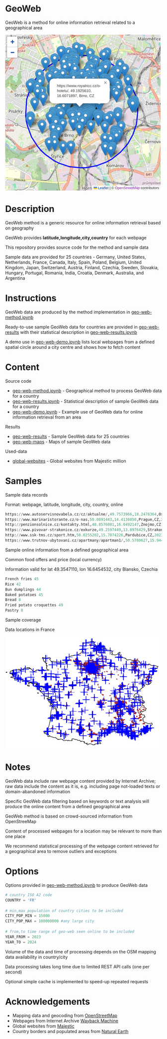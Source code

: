 # GeoWeb

GeoWeb is a method for online information retrieval related to a geographical area

![geo-web-demo](geo-web-maps/geo-web-demo-screen.png)

# Description

GeoWeb method is a generic resource for online information retrieval based on geography

GeoWeb provides **latitude,longitude,city,country** for each webpage

This repository provides source code for the method and sample data

Sample data are provided for 25 countries - Germany, United States, Netherlands, France, Canada, Italy, Spain, Poland, Belgium, United Kingdom, Japan, Switzerland, Austria, Finland, Czechia, Sweden, Slovakia, Hungary, Portugal, Romania, India, Croatia, Denmark, Australia, and Argentina

# Instructions

GeoWeb data are produced by the method implementation in [geo-web-method.ipynb](geo-web-method.ipynb)

Ready-to-use sample GeoWeb data for countries are provided in [geo-web-results](geo-web-results) with their statistical description in [geo-web-results.ipynb](geo-web-results.ipynb)

A demo use in [geo-web-demo.ipynb](geo-web-demo.ipynb) lists local webpages from a defined spatial circle around a city centre and shows how to fetch content

# Content

Source code

- [geo-web-method.ipynb](geo-web-method.ipynb) - Geographical method to process GeoWeb data for a country
- [geo-web-results.ipynb](geo-web-results.ipynb) - Statistical description of sample GeoWeb data for a country
- [geo-web-demo.ipynb](geo-web-demo.ipynb) - Example use of GeoWeb data for online information retrieval from an area

Results 

- [geo-web-results](geo-web-results) - Sample GeoWeb data for 25 countries
- [geo-web-maps](geo-web-maps) - Maps of sample GeoWeb data

Used-data

- [global-websites](global-websites) - Global websites from Majestic million 

# Samples

Sample data records

Format: webpage, latitude, longitude, city, country, online

```python
https://www.autoservisnovabela.cz/cz/aktualne/,49.7573966,18.2478364,Ostrava,CZ,20230331195431
https://www.marinaristorante.cz/o-nas,50.0891443,14.4138050,Prague,CZ,20230325074808
http://penzionsolnice.cz/kontakty.html,48.8576081,16.0492147,Znojmo,CZ,20230609180504
https://www.pivovar-strakonice.cz/exkurze,49.2597449,13.8976429,Strakonice,CZ,20230314042044
http://www.ssk-tms.cz/sport.htm,50.0255202,15.7874226,Pardubice,CZ,20231004095551
https://www.trutnov-ubytovani.cz/apartmany/apartman1/,50.5780627,15.9440328,Trutnov,CZ,20230325164810
```

Sample online information from a defined geographical area

Common food offers and price (local currency)

Information valid for lat 49.3547110, lon 16.6454532, city Blansko, Czechia

```r
French fries 45
Rice 42
Bun dumplings 44
Baked potatoes 45 
Bread 8
Fried potato croquettes	49 
Pastry 8
```

Sample coverage 

Data locations in France

![geo-web-coverage](geo-web-maps/geo-web-map-FR.png)


# Notes

GeoWeb data include raw webpage content provided by Internet Archive; raw data include the content as it is, e.g. including page not-loaded texts or domain-abandoned information

Specific GeoWeb data filtering based on keywords or text analysis will produce the online content from a defined geographical area

GeoWeb method is based on crowd-sourced information from OpenStreeMap

Content of processed webpages for a location may be relevant to more than one place

We recommend statistical processing of the webpage content retrieved for a geographical area to remove outliers and exceptions 

# Options

Options provided in [geo-web-method.ipynb](geo-web-method.ipynb) to produce GeoWeb data

```python 
# country ISO A2 code 
COUNTRY = 'FR' 

# min,max population of country cities to be included
CITY_POP_MIN = 15000
CITY_POP_MAX = 100000000 #any large city

# from,to time range of geo-web seen online to be included
YEAR_FROM = 2023
YEAR_TO = 2024
``` 

Volume of the data and time of processing depends on the OSM mapping data availability in country/city

Data processing takes long time due to limited REST API calls (one per second)

Optional simple cache is implemented to speed-up repeated requests

# Acknowledgements 
- Mapping data and geocoding from [OpenStreetMap](https://openstreetmap.org/copyright) 
- Webpages from Internet Archive [Wayback Machine](https://archive.org/about/terms.php) 
- Global websites from [Majestic](https://majestic.com/reports/majestic-million?domain=&majesticMillionType=0&tld=&oq=&canUseDefault=) 
- Country borders and populated areas from [Natural Earth](https://www.naturalearthdata.com/)